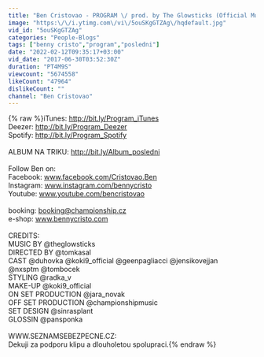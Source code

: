 ```yaml
---
title: "Ben Cristovao - PROGRAM \/ prod. by The Glowsticks (Official Music Video)"
image: "https:\/\/i.ytimg.com\/vi\/5ouSKgGTZAg\/hqdefault.jpg"
vid_id: "5ouSKgGTZAg"
categories: "People-Blogs"
tags: ["benny cristo","program","posledni"]
date: "2022-02-12T09:35:17+03:00"
vid_date: "2017-06-30T03:52:30Z"
duration: "PT4M9S"
viewcount: "5674558"
likeCount: "47964"
dislikeCount: ""
channel: "Ben Cristovao"
---
```

{% raw %}iTunes: <a rel="nofollow" target="blank" href="http://bit.ly/Program_iTunes">http://bit.ly/Program_iTunes</a><br />Deezer: <a rel="nofollow" target="blank" href="http://bit.ly/Program_Deezer">http://bit.ly/Program_Deezer</a><br />Spotify: <a rel="nofollow" target="blank" href="http://bit.ly/Program_Spotify">http://bit.ly/Program_Spotify</a><br /><br />ALBUM NA TRIKU: <a rel="nofollow" target="blank" href="http://bit.ly/Album_posledni">http://bit.ly/Album_posledni</a><br /><br />Follow Ben on:<br />Facebook: www.facebook.com/Cristovao.Ben<br />Instagram: www.instagram.com/bennycristo<br />Youtube: www.youtube.com/bencristovao<br /><br />booking: booking@championship.cz<br />e-shop: www.bennycristo.com<br /><br />CREDITS:<br />MUSIC BY @theglowsticks <br />DIRECTED BY @tomkasal <br />CAST @duhovka @koki9_official @geenpagliacci @jensikovejjan <br />           @nxsptm @tombocek<br />STYLING @radka_v <br />MAKE-UP @koki9_official <br />ON SET PRODUCTION @jara_novak <br />OFF SET PRODUCTION @championshipmusic <br />SET DESIGN @sinrasplant <br />GLOSSIN @pansponka<br /><br />WWW.SEZNAMSEBEZPECNE.CZ:<br />Dekuji za podporu klipu a dlouholetou spolupraci.{% endraw %}

